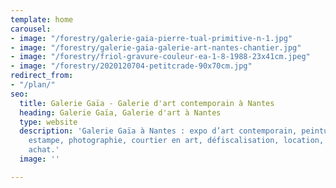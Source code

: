 ```yaml
---
template: home
carousel:
- image: "/forestry/galerie-gaia-pierre-tual-primitive-n-1.jpg"
- image: "/forestry/galerie-gaia-galerie-art-nantes-chantier.jpg"
- image: "/forestry/friol-gravure-couleur-ea-1-8-1988-23x41cm.jpeg"
- image: "/forestry/2020120704-petitcrade-90x70cm.jpg"
redirect_from:
- "/plan/"
seo:
  title: Galerie Gaïa - Galerie d'art contemporain à Nantes
  heading: Galerie Gaïa, Galerie d'art à Nantes
  type: website
  description: 'Galerie Gaïa à Nantes : expo d’art contemporain, peinture, sculpture,
    estampe, photographie, courtier en art, défiscalisation, location, prêt avant
    achat.'
  image: ''

---
```

